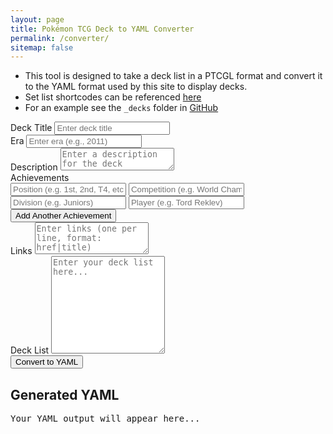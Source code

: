 ```yaml
---
layout: page
title: Pokémon TCG Deck to YAML Converter
permalink: /converter/
sitemap: false
---
```

<div class="col-lg-8 mx-auto">
  <ul>
    <li class="mb-2">This tool is designed to take a deck list in a PTCGL format and convert it to the YAML format used by this site to display decks.</li>
    <li li class="mb-2">Set list shortcodes can be referenced <a href="https://www.justinbasil.com/guide/appendix1" target="_blank">here</a></li>
    <li class="mb-2">For an example see the <code class="language-plaintext highlighter-rouge">_decks</code> folder in <a href="https://github.com/ed-george/ptcgenius.github.io/tree/main/_decks">GitHub</a></li>
  </ul>

  <div class="mb-3">
    <label for="titleInput" class="form-label">Deck Title</label>
    <input type="text" class="form-control" id="titleInput" placeholder="Enter deck title">
  </div>

  <div class="mb-3">
    <label for="eraInput" class="form-label">Era</label>
    <input type="text" class="form-control" id="eraInput" placeholder="Enter era (e.g., 2011)">
  </div>

  <div class="mb-3">
    <label for="descriptionInput" class="form-label">Description</label>
    <textarea class="form-control" id="descriptionInput" rows="2" placeholder="Enter a description for the deck"></textarea>
  </div>

  <div id="achievementsContainer" class="mb-3">
    <label class="form-label">Achievements</label>
    <div class="achievement mb-3">
      <input type="text" class="form-control mb-2" placeholder="Position (e.g. 1st, 2nd, T4, etc)" data-achievement="position">
      <input type="text" class="form-control mb-2" placeholder="Competition (e.g. World Championships 1999)" data-achievement="competition">
      <input type="text" class="form-control mb-2" placeholder="Division (e.g. Juniors)" data-achievement="division">
      <input type="text" class="form-control mb-2" placeholder="Player (e.g. Tord Reklev)" data-achievement="player">
    </div>
  </div>
  <button class="btn btn-secondary mb-3" onclick="addAchievement()">Add Another Achievement</button>

  <div class="mb-3">
    <label for="linksInput" class="form-label">Links</label>
    <textarea class="form-control" id="linksInput" rows="3" placeholder="Enter links (one per line, format: href|title)"></textarea>
  </div>

  <div class="mb-3">
    <label for="deckInput" class="form-label">Deck List</label>
    <textarea class="form-control" id="deckInput" rows="10" placeholder="Enter your deck list here..."></textarea>
  </div>

  <div class="d-grid">
    <button class="btn btn-primary" onclick="convertToYaml()">Convert to YAML</button>
  </div>

  <div class="mt-4">
    <h2>Generated YAML</h2>
    <div id="copyContainer" class="d-flex align-items-center mb-2" style="display: none;">
      <button class="btn btn-secondary me-2" onclick="copyToClipboard()">Copy to Clipboard</button>
      <span id="copyFeedback" class="text-success" style="display: none;">Copied!</span>
    </div>
    <pre id="yamlOutput">Your YAML output will appear here...</pre>
  </div>
</div>

<script>
  function addAchievement() {
    const container = document.getElementById('achievementsContainer');
    const achievement = document.createElement('div');
    achievement.className = 'achievement mb-3';
    achievement.innerHTML = `
      <input type="text" class="form-control mb-2" placeholder="Position (e.g. 1st, 2nd, T4, etc)" data-achievement="position">
      <input type="text" class="form-control mb-2" placeholder="Competition (e.g. World Championships 1999)" data-achievement="competition">
      <input type="text" class="form-control mb-2" placeholder="Division (e.g. Juniors)" data-achievement="division">
      <input type="text" class="form-control mb-2" placeholder="Player (e.g. Tord Reklev)" data-achievement="player">
    `;
    container.appendChild(achievement);
  }

function convertToYaml() {
  // Get input values
  const title = document.getElementById("titleInput").value.trim() || "A Generated Deck";
  const era = document.getElementById("eraInput").value.trim() || new Date().getFullYear();
  const description = document.getElementById("descriptionInput").value.trim() || "A Pokémon TCG deck.";
  const linksInput = document.getElementById("linksInput").value.trim();
  const deckInput = document.getElementById("deckInput").value.trim();

  // Process links
  const links = linksInput
    ? linksInput.split("\n").map(line => {
        const [href, title] = line.split("|").map(part => part.trim());
        return { href, title };
      })
    : [];

  // Process achievements
  const achievements = Array.from(document.querySelectorAll('.achievement')).map(achievement => {
    const position = achievement.querySelector('[data-achievement="position"]').value.trim();
    const competition = achievement.querySelector('[data-achievement="competition"]').value.trim();
    const division = achievement.querySelector('[data-achievement="division"]').value.trim();
    const player = achievement.querySelector('[data-achievement="player"]').value.trim();
    return { position, competition, division, player };
  }).filter(a => a.position && a.competition);

  // Initialize YAML structure
  const yaml = {
    title,
    layout: "deck",
    era,
    description,
    achievements,
    links,
    cards: { pokemon: [], trainers: [], energy: [] }
  };

  // Process deck list

  let pokemonSection = /^pok[eé]mon(\s)?[:-]/i;
  let trainerSection = /^trainer(s)?(\s)?[:-]/i;
  let energySection = /^energy(s)?(\s)?[:-]/i;

  let currentCategory = null;
  const lines = deckInput.split("\n");
  lines.forEach(line => {
    if (pokemonSection.test(line)) {
      currentCategory = "pokemon";
    } else if (trainerSection.test(line)) {
      currentCategory = "trainers";
    } else if (energySection.test(line)) {
      currentCategory = "energy";
    } else if (currentCategory && line.trim()) {
      const match = line.match(/^(\d+)\s+(.+?)\s+([A-Z]{2,4})\s+(\d+)$/);
      if (match) {
        const [_, quantity, name, set, number] = match;
        yaml.cards[currentCategory].push({
          name: name.trim(),
          set: set.trim(),
          number: number.trim(),
          quantity: parseInt(quantity.trim(), 10)
        });
      }
    }
  });

  // Convert JavaScript object to YAML
  const yamlOutput = `
---
title: ${yaml.title}
layout: ${yaml.layout}
era: ${yaml.era}
description: ${yaml.description}
achievements:
${yaml.achievements.map(a => `
  - position: ${a.position}
    competition: ${a.competition}
    division: ${a.division || ''}
    player: ${a.player || ''}`).join("\n")}
links:
${yaml.links.map(link => `  - href: ${link.href}\n    title: ${link.title}`).join("\n")}
cards:
  pokemon:
${yaml.cards.pokemon.map(card => `    - name: ${card.name}\n      set: ${card.set}\n      number: ${card.number}\n      quantity: ${card.quantity}`).join("\n")}
  trainers:
${yaml.cards.trainers.map(card => `    - name: ${card.name}\n      set: ${card.set}\n      number: ${card.number}\n      quantity: ${card.quantity}`).join("\n")}
  energy:
${yaml.cards.energy.map(card => `    - name: ${card.name}\n      set: ${card.set}\n      number: ${card.number}\n      quantity: ${card.quantity}`).join("\n")}
---
`.trim();

    // Display YAML output
    document.getElementById("yamlOutput").textContent = yamlOutput;

    // Show the copy button
    document.getElementById("copyContainer").style.display = "flex";
  }

  function copyToClipboard() {
    const yamlOutput = document.getElementById("yamlOutput").textContent;
    navigator.clipboard.writeText(yamlOutput).then(() => {
      const feedback = document.getElementById("copyFeedback");
      feedback.style.display = "inline";
      setTimeout(() => (feedback.style.display = "none"), 2000);
    });
  }

</script>